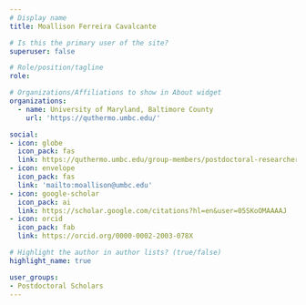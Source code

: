 ```yaml
---
# Display name
title: Moallison Ferreira Cavalcante

# Is this the primary user of the site?
superuser: false

# Role/position/tagline
role: 

# Organizations/Affiliations to show in About widget
organizations:
  - name: University of Maryland, Baltimore County
    url: 'https://quthermo.umbc.edu/'

social:
- icon: globe
  icon_pack: fas
  link: https://quthermo.umbc.edu/group-members/postdoctoral-researchers/moallison/
- icon: envelope
  icon_pack: fas
  link: 'mailto:moallison@umbc.edu'
- icon: google-scholar
  icon_pack: ai
  link: https://scholar.google.com/citations?hl=en&user=05SKoOMAAAAJ
- icon: orcid
  icon_pack: fab
  link: https://orcid.org/0000-0002-2003-078X

# Highlight the author in author lists? (true/false)
highlight_name: true

user_groups:
- Postdoctoral Scholars
---
```

